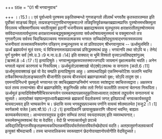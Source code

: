 +++
title = "01 श्री भगवानुवाच"

+++
।।15.1।। एवं पूर्वाध्याये पुरुषस्य प्रकृतिसम्बन्धो गुणसङ्गतो लीलार्थं
भगवतैव कृतस्तारतम्यत इति पूर्वोक्तं साङ्ख्यं विवृतं;
तत्प्रसङ्गाद्गुणविभागमुक्त्वाऽन्ते
तन्निवृत्तिपूर्वकमक्षरब्रह्मात्मप्राप्तिः पुरुषोत्तमभक्तिमूला विरलस्य
भक्तिमार्गीयस्य भवतीत्युक्तं इदानीं भजनीयस्य ब्रह्माद्याश्रयस्य
मूलभूतस्य क्षराक्षरातीतपुरुषोत्तमस्य सर्ववेदान्ततात्पर्यभूतस्य
क्षराक्षरात्मकबद्धमुक्तमूलभूततया सर्वधर्माश्रयत्वमुत्तमत्वं च
वक्तुमारभते तत्र गुणसर्गेऽस्य सर्वस्य चिदचित्प्रपञ्चस्य नामरूपात्मकस्य
भगवतः सच्चिदंशोद्भूतत्वाद्भगवत्स्वरूपस्य भजनीयतां तत्स्वरूपनिरूपणेन
परिहरन् तन्मूलभूतस्य च तां प्रतिपादयन् श्रीभगवानुवाच -- ऊर्ध्वमूलमिति।
ऊर्ध्वं ब्रह्मपर्यन्तं मूलं यस्य; यं विचित्रनामरूपप्रपञ्चाख्यं
प्रसिद्धमश्वत्थं प्राहुः। भगवानपि तथा सोऽपि च। तेनेदं पूर्णं पुरुषेण
सर्वं \[श्वे.उ.3।9 म.ना.उ.8।14\] इति वाक्यात् स भूमिं विश्वतो
वृत्त्वाऽत्यतिष्ठद्दशांगुलम् \[ऋक्सं.8।4।17।1\] इत्यादिश्रुतेः।
भगवान्मूलवृक्षरूपस्तस्माज्जगदपि जायमानं वृक्षात्मकमेव भवति। अनेन भगवतो
महत्त्वं कारणत्वं च निरूपितम्। ऊर्ध्वमूलोऽवाक्शाखो यो(एषो)ऽश्वत्थः स
सनातनः \[कठो.6।11\] ऊर्ध्वमूलावाक्शाखं वृक्षं यो वेद सम्प्रति
इत्यादिश्रुतय आहुः। अश्वत्थादिवृक्षे एकस्मिन्कोटिशः फलानि भवन्ति
तत्रैकस्मिन्फलेऽसङ्ख्यातानि बीजानीति एकस्य बीजस्यायं ब्रह्माण्डात्मको
वृक्षः; सोऽपि तादृश एव। एवमनादिनिधनो वृक्षमूलो भगवानत एव
क्वचिद्ब्रह्माण्डनिर्माणं भगवता स्वांशद्वारा क्वचित्तत्त्वद्वारा।
अक्षरमत्र फलं तस्य तत्त्वान्यंशाः बीजं ब्रह्माण्डमिति; शकुनिभक्षि तमेव
ततो निर्गतं फलतीति तत्त्वानां चेतनता निरूपिता। ऊर्ध्वमूलं
इत्यादिविशेषणैर्विचित्ररचनत्वेन परमकाष्ठापन्नवस्तुकृतिसाध्यत्वात्
तदंशत्वं तद्रूपत्वेन सनातनत्वं च सूच्यते। अतएवोक्तं
यज्ञपत्न्युपाध्यायैःब्रह्मात्मकं ब्रह्मकार्यं वेदलोकमयं जगत् इतिप्रपञ्चो
भगवत्कार्यस्तद्रूपो माययाऽभवत् इति भाष्यकारेण च। छंदासि यस्य
भगवद्रूपप्रपञ्चस्य पर्णानि वायव्यं श्वेतमालभेत \[यजुः2।1।1\] स्वर्गकामो
यजेत \[आप.श्रौ.10।1।2।1\] इत्यादिकानि छायासुखकराणि जीवानां भवन्ति;
बाह्यतः काम्यकर्मपरत्वात्। आभ्यन्तरस्तुयन्न दुःखेन सम्भिन्नं तत्पदं
स्वःपदास्पदम् इति व्यवस्थापनात्। यस्तमेवम्भूतमश्वत्थं वेद स वेदवित्।
वेदो हि भगवत्कार्यभूते प्रपञ्चे
अविद्यालिङ्गितजीवकृताहम्मत्वकल्पितकर्मादिपर्यावर्तसंसारविवर्तच्छेदोपायं
वदति। अतएवसुवर्णजलवत्कार्यं इत्युक्तं श्रीमदाचार्यैः। तस्य चान्तरालिकस्य
स्वरूपज्ञानं छेदनोपायज्ञानोपयोगीति वेदविदुच्यते।

